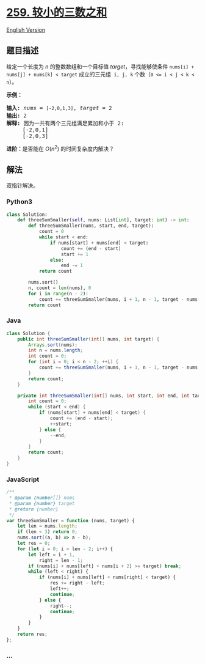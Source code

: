 # [259. 较小的三数之和](https://leetcode-cn.com/problems/3sum-smaller)

[English Version](/solution/0200-0299/0259.3Sum%20Smaller/README_EN.md)

## 题目描述

<!-- 这里写题目描述 -->

<p>给定一个长度为 <em>n</em> 的整数数组和一个目标值<em> target</em>，寻找能够使条件&nbsp;<code>nums[i] + nums[j] + nums[k] &lt; target</code>&nbsp;成立的三元组&nbsp; <code>i, j, k</code>&nbsp;个数（<code>0 &lt;= i &lt; j &lt; k &lt; n</code>）。</p>

<p><strong>示例：</strong></p>

<pre><strong>输入: </strong><em>nums</em> = <code>[-2,0,1,3]</code>, <em>target</em> = 2
<strong>输出: </strong>2 
<strong>解释: </strong>因为一共有两个三元组满足累加和小于 2:
&nbsp;    [-2,0,1]
     [-2,0,3]
</pre>

<p><strong>进阶：</strong>是否能在&nbsp;<em>O</em>(<em>n</em><sup>2</sup>) 的时间复杂度内解决？</p>

## 解法

<!-- 这里可写通用的实现逻辑 -->

双指针解决。

<!-- tabs:start -->

### **Python3**

<!-- 这里可写当前语言的特殊实现逻辑 -->

```python
class Solution:
    def threeSumSmaller(self, nums: List[int], target: int) -> int:
        def threeSumSmaller(nums, start, end, target):
            count = 0
            while start < end:
                if nums[start] + nums[end] < target:
                    count += (end - start)
                    start += 1
                else:
                    end -= 1
            return count

        nums.sort()
        n, count = len(nums), 0
        for i in range(n - 2):
            count += threeSumSmaller(nums, i + 1, n - 1, target - nums[i])
        return count
```

### **Java**

<!-- 这里可写当前语言的特殊实现逻辑 -->

```java
class Solution {
    public int threeSumSmaller(int[] nums, int target) {
        Arrays.sort(nums);
        int n = nums.length;
        int count = 0;
        for (int i = 0; i < n - 2; ++i) {
            count += threeSumSmaller(nums, i + 1, n - 1, target - nums[i]);
        }
        return count;
    }

    private int threeSumSmaller(int[] nums, int start, int end, int target) {
        int count = 0;
        while (start < end) {
            if (nums[start] + nums[end] < target) {
                count += (end - start);
                ++start;
            } else {
                --end;
            }
        }
        return count;
    }
}
```

### **JavaScript**

```js
/**
 * @param {number[]} nums
 * @param {number} target
 * @return {number}
 */
var threeSumSmaller = function (nums, target) {
    let len = nums.length;
    if (len < 3) return 0;
    nums.sort((a, b) => a - b);
    let res = 0;
    for (let i = 0; i < len - 2; i++) {
        let left = i + 1,
            right = len - 1;
        if (nums[i] + nums[left] + nums[i + 2] >= target) break;
        while (left < right) {
            if (nums[i] + nums[left] + nums[right] < target) {
                res += right - left;
                left++;
                continue;
            } else {
                right--;
                continue;
            }
        }
    }
    return res;
};
```

### **...**

```

```

<!-- tabs:end -->
